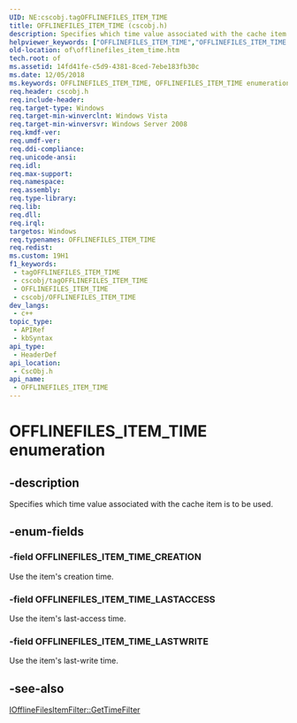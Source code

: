 ```yaml
---
UID: NE:cscobj.tagOFFLINEFILES_ITEM_TIME
title: OFFLINEFILES_ITEM_TIME (cscobj.h)
description: Specifies which time value associated with the cache item is to be used.
helpviewer_keywords: ["OFFLINEFILES_ITEM_TIME","OFFLINEFILES_ITEM_TIME enumeration [Offline Files]","OFFLINEFILES_ITEM_TIME_CREATION","OFFLINEFILES_ITEM_TIME_LASTACCESS","OFFLINEFILES_ITEM_TIME_LASTWRITE","cscobj/OFFLINEFILES_ITEM_TIME","cscobj/OFFLINEFILES_ITEM_TIME_CREATION","cscobj/OFFLINEFILES_ITEM_TIME_LASTACCESS","cscobj/OFFLINEFILES_ITEM_TIME_LASTWRITE","of.offlinefiles_item_time"]
old-location: of\offlinefiles_item_time.htm
tech.root: of
ms.assetid: 14fd41fe-c5d9-4381-8ced-7ebe183fb30c
ms.date: 12/05/2018
ms.keywords: OFFLINEFILES_ITEM_TIME, OFFLINEFILES_ITEM_TIME enumeration [Offline Files], OFFLINEFILES_ITEM_TIME_CREATION, OFFLINEFILES_ITEM_TIME_LASTACCESS, OFFLINEFILES_ITEM_TIME_LASTWRITE, cscobj/OFFLINEFILES_ITEM_TIME, cscobj/OFFLINEFILES_ITEM_TIME_CREATION, cscobj/OFFLINEFILES_ITEM_TIME_LASTACCESS, cscobj/OFFLINEFILES_ITEM_TIME_LASTWRITE, of.offlinefiles_item_time
req.header: cscobj.h
req.include-header: 
req.target-type: Windows
req.target-min-winverclnt: Windows Vista
req.target-min-winversvr: Windows Server 2008
req.kmdf-ver: 
req.umdf-ver: 
req.ddi-compliance: 
req.unicode-ansi: 
req.idl: 
req.max-support: 
req.namespace: 
req.assembly: 
req.type-library: 
req.lib: 
req.dll: 
req.irql: 
targetos: Windows
req.typenames: OFFLINEFILES_ITEM_TIME
req.redist: 
ms.custom: 19H1
f1_keywords:
 - tagOFFLINEFILES_ITEM_TIME
 - cscobj/tagOFFLINEFILES_ITEM_TIME
 - OFFLINEFILES_ITEM_TIME
 - cscobj/OFFLINEFILES_ITEM_TIME
dev_langs:
 - c++
topic_type:
 - APIRef
 - kbSyntax
api_type:
 - HeaderDef
api_location:
 - CscObj.h
api_name:
 - OFFLINEFILES_ITEM_TIME
---
```


# OFFLINEFILES_ITEM_TIME enumeration


## -description

Specifies which time value associated with the cache item is to be used.

## -enum-fields

### -field OFFLINEFILES_ITEM_TIME_CREATION

Use the item's creation time.

### -field OFFLINEFILES_ITEM_TIME_LASTACCESS

Use the item's last-access time.

### -field OFFLINEFILES_ITEM_TIME_LASTWRITE

Use the item's last-write time.

## -see-also

<a href="/previous-versions/windows/desktop/api/cscobj/nf-cscobj-iofflinefilesitemfilter-gettimefilter">IOfflineFilesItemFilter::GetTimeFilter</a>